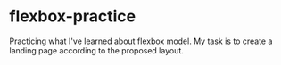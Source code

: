 # flexbox-practice
Practicing what I've learned about flexbox model. My task is to create a landing page according to the proposed layout.
